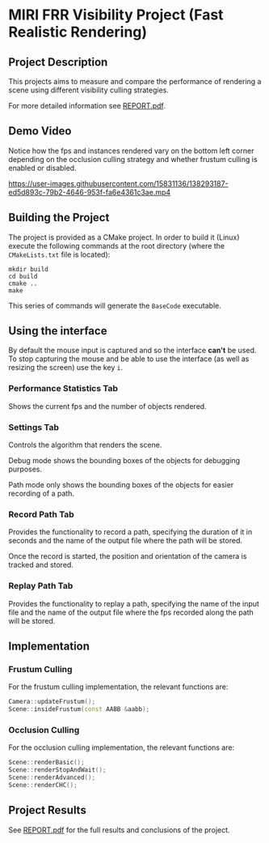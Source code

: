 # MIRI FRR Visibility Project (Fast Realistic Rendering)

## Project Description
This projects aims to measure and compare the performance of rendering a scene using different visibility culling strategies.

For more detailed information see [REPORT.pdf](https://github.com/guillempd/miri-frr-visibility/blob/master/REPORT.pdf).

## Demo Video
Notice how the fps and instances rendered vary on the bottom left corner depending on the occlusion culling strategy and whether frustum culling is enabled or disabled.

https://user-images.githubusercontent.com/15831136/138293187-ed5d893c-79b2-4646-953f-fa6e4361c3ae.mp4

## Building the Project
The project is provided as a CMake project. In order to build it (Linux) execute the following commands at the root directory (where the `CMakeLists.txt` file is located):

```
mkdir build
cd build
cmake ..
make
```

This series of commands will generate the `BaseCode` executable.

## Using the interface

By default the mouse input is captured and so the interface **can't** be used. To stop capturing the mouse and be able to use the interface (as well as resizing the screen) use the key `i`.

### Performance Statistics Tab
Shows the current fps and the number of objects rendered.

### Settings Tab
Controls the algorithm that renders the scene.

Debug mode shows the bounding boxes of the objects for debugging purposes.

Path mode only shows the bounding boxes of the objects for easier recording of a path.
### Record Path Tab
Provides the functionality to record a path, specifying the duration of it in seconds and the name of the output file where the path will be stored.

Once the record is started, the position and orientation of the camera is tracked and stored.

### Replay Path Tab
Provides the functionality to replay a path, specifying the name of the input file and the name of the output file where the fps recorded along the path will be stored.

## Implementation

### Frustum Culling
For the frustum culling implementation, the relevant functions are:
```c++
Camera::updateFrustum();
Scene::insideFrustum(const AABB &aabb);
```

### Occlusion Culling
For the occlusion culling implementation, the relevant functions are:
```c++
Scene::renderBasic();
Scene::renderStopAndWait();
Scene::renderAdvanced();
Scene::renderCHC();
```

## Project Results
See [REPORT.pdf](https://github.com/guillempd/miri-frr-visibility/blob/master/REPORT.pdf) for the full results and conclusions of the project.
